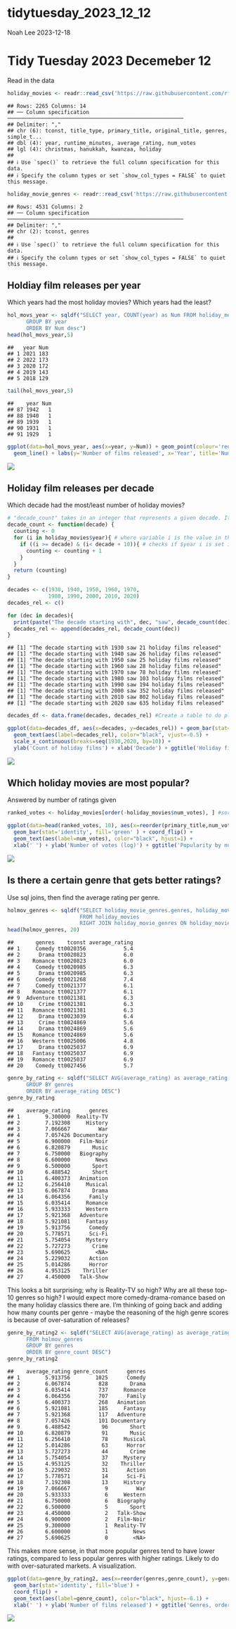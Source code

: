 tidytuesday_2023_12_12
================
Noah Lee
2023-12-18

# Tidy Tuesday 2023 Decemeber 12

Read in the data

``` r
holiday_movies <- readr::read_csv('https://raw.githubusercontent.com/rfordatascience/tidytuesday/master/data/2023/2023-12-12/holiday_movies.csv')
```

    ## Rows: 2265 Columns: 14
    ## ── Column specification ────────────────────────────────────────────────────────
    ## Delimiter: ","
    ## chr (6): tconst, title_type, primary_title, original_title, genres, simple_t...
    ## dbl (4): year, runtime_minutes, average_rating, num_votes
    ## lgl (4): christmas, hanukkah, kwanzaa, holiday
    ## 
    ## ℹ Use `spec()` to retrieve the full column specification for this data.
    ## ℹ Specify the column types or set `show_col_types = FALSE` to quiet this message.

``` r
holiday_movie_genres <- readr::read_csv('https://raw.githubusercontent.com/rfordatascience/tidytuesday/master/data/2023/2023-12-12/holiday_movie_genres.csv')
```

    ## Rows: 4531 Columns: 2
    ## ── Column specification ────────────────────────────────────────────────────────
    ## Delimiter: ","
    ## chr (2): tconst, genres
    ## 
    ## ℹ Use `spec()` to retrieve the full column specification for this data.
    ## ℹ Specify the column types or set `show_col_types = FALSE` to quiet this message.

## Holdiay film releases per year

Which years had the most holiday movies? Which years had the least?

``` r
hol_movs_year <- sqldf("SELECT year, COUNT(year) as Num FROM holiday_movies
      GROUP BY year
      ORDER BY Num desc")
head(hol_movs_year,5)
```

    ##   year Num
    ## 1 2021 183
    ## 2 2022 173
    ## 3 2020 172
    ## 4 2019 143
    ## 5 2018 129

``` r
tail(hol_movs_year,5)
```

    ##    year Num
    ## 87 1942   1
    ## 88 1940   1
    ## 89 1939   1
    ## 90 1931   1
    ## 91 1929   1

``` r
ggplot(data=hol_movs_year, aes(x=year, y=Num)) + geom_point(colour='red') + 
  geom_line() + labs(y='Number of films released', x='Year', title='Number of holiday films released')
```

![](tidytuesday_2023_12_12_files/figure-gfm/unnamed-chunk-2-1.png)<!-- -->

## Holiday film releases per decade

Which decade had the most/least number of holiday movies?

``` r
# "decade_count" takes in an integer that represents a given decade. It returns the number of films released within the given decade
decade_count <- function(decade) {
  counting <- 0
  for (i in holiday_movies$year){ # where variable i is the value in the $year column
    if ((i >= decade) & (i< decade + 10)){ # checks if $year i is set in the decade
      counting <- counting + 1
    }
  }
  return (counting)
}
```

``` r
decades <- c(1930, 1940, 1950, 1960, 1970,
             1980, 1990, 2000, 2010, 2020)
decades_rel <- c()

for (dec in decades){
  print(paste("The decade starting with", dec, "saw", decade_count(dec), "holiday films released"))
  decades_rel <- append(decades_rel, decade_count(dec))
}
```

    ## [1] "The decade starting with 1930 saw 21 holiday films released"
    ## [1] "The decade starting with 1940 saw 26 holiday films released"
    ## [1] "The decade starting with 1950 saw 25 holiday films released"
    ## [1] "The decade starting with 1960 saw 28 holiday films released"
    ## [1] "The decade starting with 1970 saw 78 holiday films released"
    ## [1] "The decade starting with 1980 saw 103 holiday films released"
    ## [1] "The decade starting with 1990 saw 194 holiday films released"
    ## [1] "The decade starting with 2000 saw 352 holiday films released"
    ## [1] "The decade starting with 2010 saw 802 holiday films released"
    ## [1] "The decade starting with 2020 saw 635 holiday films released"

``` r
decades_df <- data.frame(decades, decades_rel) #Create a table to do plotting over time

ggplot(data=decades_df, aes(x=decades, y=decades_rel)) + geom_bar(stat='identity', fill="red") +
  geom_text(aes(label=decades_rel), color="black", vjust=-0.5) + 
  scale_x_continuous(breaks=seq(1930,2020, by=10)) + 
  ylab('Count of holiday films') + xlab('Decade') + ggtitle('Holiday film releases per decade (1930s-2020s)')
```

![](tidytuesday_2023_12_12_files/figure-gfm/unnamed-chunk-5-1.png)<!-- -->

## Which holiday movies are most popular?

Answered by number of ratings given

``` r
ranked_votes <- holiday_movies[order(-holiday_movies$num_votes), ] #sorted dataframe by number of votes

ggplot(data=head(ranked_votes, 10), aes(x=reorder(primary_title,num_votes), y=num_votes)) + 
  geom_bar(stat='identity', fill='green' ) + coord_flip() +
  geom_text(aes(label=num_votes), color="black", hjust=1) + 
  xlab(' ') + ylab('Number of votes (log)') + ggtitle('Popularity by number of votes (top 10)')
```

![](tidytuesday_2023_12_12_files/figure-gfm/unnamed-chunk-6-1.png)<!-- -->

## Is there a certain genre that gets better ratings?

Use sql joins, then find the average rating per genre.

``` r
holmov_genres <- sqldf("SELECT holiday_movie_genres.genres, holiday_movie_genres.tconst, average_rating 
                       FROM holiday_movies 
                       RIGHT JOIN holiday_movie_genres ON holiday_movie_genres.tconst = holiday_movies.tconst")
head(holmov_genres, 20)
```

    ##       genres    tconst average_rating
    ## 1     Comedy tt0020356            5.4
    ## 2      Drama tt0020823            6.0
    ## 3    Romance tt0020823            6.0
    ## 4     Comedy tt0020985            6.3
    ## 5      Drama tt0020985            6.3
    ## 6     Comedy tt0021268            7.4
    ## 7     Comedy tt0021377            6.1
    ## 8    Romance tt0021377            6.1
    ## 9  Adventure tt0021381            6.3
    ## 10     Crime tt0021381            6.3
    ## 11   Romance tt0021381            6.3
    ## 12     Drama tt0023039            6.4
    ## 13     Crime tt0024869            5.6
    ## 14     Drama tt0024869            5.6
    ## 15   Romance tt0024869            5.6
    ## 16   Western tt0025006            4.8
    ## 17     Drama tt0025037            6.9
    ## 18   Fantasy tt0025037            6.9
    ## 19   Romance tt0025037            6.9
    ## 20    Comedy tt0027456            5.7

``` r
genre_by_rating <- sqldf("SELECT AVG(average_rating) as average_rating, genres FROM holmov_genres
      GROUP BY genres
      ORDER BY average_rating DESC")
genre_by_rating
```

    ##    average_rating      genres
    ## 1        9.300000  Reality-TV
    ## 2        7.192308     History
    ## 3        7.066667         War
    ## 4        7.057426 Documentary
    ## 5        6.900000   Film-Noir
    ## 6        6.820879       Music
    ## 7        6.750000   Biography
    ## 8        6.600000        News
    ## 9        6.500000       Sport
    ## 10       6.488542       Short
    ## 11       6.400373   Animation
    ## 12       6.256410     Musical
    ## 13       6.067874       Drama
    ## 14       6.064356      Family
    ## 15       6.035414     Romance
    ## 16       5.933333     Western
    ## 17       5.921368   Adventure
    ## 18       5.921081     Fantasy
    ## 19       5.913756      Comedy
    ## 20       5.778571      Sci-Fi
    ## 21       5.754054     Mystery
    ## 22       5.727273       Crime
    ## 23       5.690625        <NA>
    ## 24       5.229032      Action
    ## 25       5.014286      Horror
    ## 26       4.953125    Thriller
    ## 27       4.450000   Talk-Show

This looks a bit surprising; why is Reality-TV so high? Why are all
these top-10 genres so high? I would expect more comedy-drama-romance
based on the many holiday classics there are. I’m thinking of going back
and adding how many counts per genre - maybe the reasoning of the high
genre scores is because of over-saturation of releases?

``` r
genre_by_rating2 <- sqldf("SELECT AVG(average_rating) as average_rating, COUNT(genres) as genre_count, genres 
      FROM holmov_genres
      GROUP BY genres
      ORDER BY genre_count DESC")
genre_by_rating2
```

    ##    average_rating genre_count      genres
    ## 1        5.913756        1025      Comedy
    ## 2        6.067874         828       Drama
    ## 3        6.035414         737     Romance
    ## 4        6.064356         707      Family
    ## 5        6.400373         268   Animation
    ## 6        5.921081         185     Fantasy
    ## 7        5.921368         117   Adventure
    ## 8        7.057426         101 Documentary
    ## 9        6.488542          96       Short
    ## 10       6.820879          91       Music
    ## 11       6.256410          78     Musical
    ## 12       5.014286          63      Horror
    ## 13       5.727273          44       Crime
    ## 14       5.754054          37     Mystery
    ## 15       4.953125          32    Thriller
    ## 16       5.229032          31      Action
    ## 17       5.778571          14      Sci-Fi
    ## 18       7.192308          13     History
    ## 19       7.066667           9         War
    ## 20       5.933333           6     Western
    ## 21       6.750000           6   Biography
    ## 22       6.500000           5       Sport
    ## 23       4.450000           2   Talk-Show
    ## 24       6.900000           2   Film-Noir
    ## 25       9.300000           1  Reality-TV
    ## 26       6.600000           1        News
    ## 27       5.690625           0        <NA>

This makes more sense, in that more popular genres tend to have lower
ratings, compared to less popular genres with higher ratings. Likely to
do with over-saturated markets. A visualization.

``` r
ggplot(data=genre_by_rating2, aes(x=reorder(genres,genre_count), y=genre_count)) + 
  geom_bar(stat='identity', fill='blue') +
  coord_flip() +
  geom_text(aes(label=genre_count), color="black", hjust=-0.1) + 
  xlab(' ') + ylab('Number of films released') + ggtitle('Genres, ordered by number of films')
```

![](tidytuesday_2023_12_12_files/figure-gfm/unnamed-chunk-10-1.png)<!-- -->
